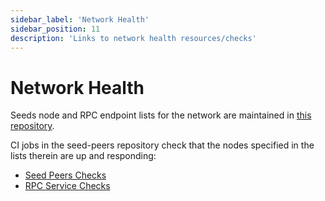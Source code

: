 ```yaml
---
sidebar_label: 'Network Health'
sidebar_position: 11
description: 'Links to network health resources/checks'
---
```

# Network Health
Seeds node and RPC endpoint lists for the network are maintained in [this repository](https://github.com/0LNetworkCommunity/seed-peers).

CI jobs in the seed-peers repository check that the nodes specified in the lists therein are up and responding:

 - [Seed Peers Checks](https://github.com/0LNetworkCommunity/seed-peers/actions/workflows/check-seed-peers.yaml)
 - [RPC Service Checks](https://github.com/0LNetworkCommunity/seed-peers/actions/workflows/check-fullnode-playlist.yaml)

